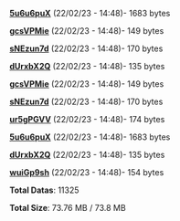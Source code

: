 [**5u6u6puX**](/data/5u6u6puX.txt) (22/02/23 - 14:48)- 1683 bytes

[**gcsVPMie**](/data/gcsVPMie.txt) (22/02/23 - 14:48)- 149 bytes

[**sNEzun7d**](/data/sNEzun7d.txt) (22/02/23 - 14:48)- 170 bytes

[**dUrxbX2Q**](/data/dUrxbX2Q.txt) (22/02/23 - 14:48)- 135 bytes

[**gcsVPMie**](/data/gcsVPMie.txt) (22/02/23 - 14:48)- 149 bytes

[**sNEzun7d**](/data/sNEzun7d.txt) (22/02/23 - 14:48)- 170 bytes

[**ur5gPGVV**](/data/ur5gPGVV.txt) (22/02/23 - 14:48)- 174 bytes

[**5u6u6puX**](/data/5u6u6puX.txt) (22/02/23 - 14:48)- 1683 bytes

[**dUrxbX2Q**](/data/dUrxbX2Q.txt) (22/02/23 - 14:48)- 135 bytes

[**wuiGp9sh**](/data/wuiGp9sh.txt) (22/02/23 - 14:48)- 154 bytes

**Total Datas**: 11325

**Total Size**: 73.76 MB / 73.8 MB